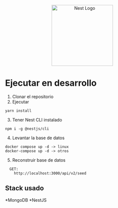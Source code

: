 <p align="center">
  <a href="http://nestjs.com/" target="blank"><img src="https://nestjs.com/img/logo-small.svg" width="200" alt="Nest Logo" /></a>
</p>

# Ejecutar en desarrollo

1. Clonar el repositorio
2. Ejecutar
```
yarn install
```

3. Tener Nest CLI instalado
```
npm i -g @nestjs/cli
```

4. Levantar la base de datos
```
docker compose up -d -> linux
docker-compose up -d -> otros
```

5. Reconstruir base de datos
```
  GET: 
    http://localhost:3000/api/v2/seed
```

## Stack usado

*MongoDB
*NestJS